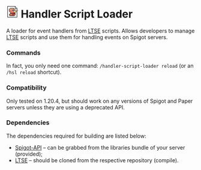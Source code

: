 [icon]: https://raw.githubusercontent.com/inc0g-repoz/low-tier-script-engine/refs/heads/main/src/assets/icon.png
[LTSE]: https://github.com/inc0g-repoz/low-tier-script-engine
[Spigot-API]: https://hub.spigotmc.org/nexus/service/rest/repository/browse/snapshots/org/spigotmc/spigot-api/

# ![icon] Handler Script Loader
A loader for event handlers from [LTSE] scripts. Allows developers to manage [LTSE] scripts and use them for handling events on Spigot servers.

### Commands
In fact, you only need one command: `/handler-script-loader reload` (or an `/hsl reload` shortcut).

### Compatibility
Only tested on 1.20.4, but should work on any versions of Spigot and Paper servers unless they are using a deprecated API.

### Dependencies
The dependencies required for building are listed below:
- [Spigot-API] – can be grabbed from the libraries bundle of your server (provided);
- [LTSE] – should be cloned from the respective repository (compile).
